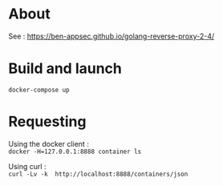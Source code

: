 About
==

See : https://ben-appsec.github.io/golang-reverse-proxy-2-4/

Build and launch
==
`docker-compose up`

Requesting 
==
Using the docker client :  
`docker -H=127.0.0.1:8888 container ls`

Using curl :  
`curl -Lv -k  http://localhost:8888/containers/json`  
